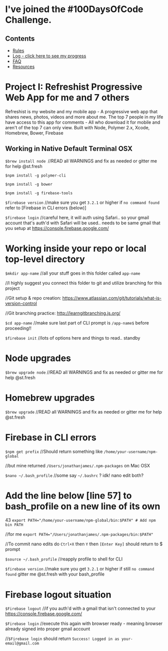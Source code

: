 # I've joined the #100DaysOfCode Challenge.

## Contents
* [Rules](rules.md)
* [Log - click here to see my progress](log.md)
* [FAQ](FAQ.md)
* [Resources](resources.md)

# Project I: Refreshist Progressive Web App for me and 7 others

Refreshist is my website and my mobile app - A progressive web app that shares news, photos, videos and more about me. 
The top 7 people in my life have access to this app for comments - All who download it for mobile and aren't of the top 7 can only view. 
Built with Node, Polymer 2.x, Xcode, Homebrew, Bower, Firebase

## Working in Native Default Terminal OSX
`$brew install node `//READ all WARNINGS and fix as needed or gitter me for help @st.fresh

`$npm install -g polymer-cli`

`$npm install -g bower`

`$npm install -g firebase-tools`

`$firebase version` //make sure you get `3.2.1` or higher if `no command found` refer to [Firebase in CLI errors (below)]

`$firebase login` //careful here, it will auth using Safari.. so your gmail account that's auth'd with Safari will be used.. needs to be same gmail that you setup at https://console.firebase.google.com/

# Working inside your repo or local top-level directory
`$mkdir app-name` //all your stuff goes in this folder called `app-name` 

//I highly suggest you connect this folder to git and utilize branching for this project

//Git setup & repo creation: https://www.atlassian.com/git/tutorials/what-is-version-control

//Git branching practice: http://learngitbranching.js.org/  

`$cd app-name` //make sure last part of CLI prompt is `/app-name$` before proceeding!!

`$firebase init` //lots of options here and things to read.. standby

# Node upgrades
`$brew upgrade node` //READ all WARNINGS and fix as needed or gitter me for help @st.fresh

# Homebrew upgrades
`$brew upgrade` //READ all WARNINGS and fix as needed or gitter me for help @st.fresh

# Firebase in CLI errors
`$npm get prefix` //Should return something like `/home/your-username/npm-global` 

//but mine returned `/Users/jonathanjames/.npm-packages` on Mac OSX

`$nano ~/.bash_profile` //some say `~/.bashrc` ? idk! nano edit both?

# Add the line below [line 57] to bash_profile on a new line of its own
43 `export PATH="/home/your-username/npm-global/bin:$PATH" # Add npm bin PATH`

//for me `export PATH="/Users/jonathanjames/.npm-packages/bin:$PATH"`

//To commit nano edits do `Ctrl+X` then `Y` then `[Enter Key]` should return to $ prompt

`$source ~/.bash_profile` //reapply profile to shell for CLI 

`$firebase version` //make sure you get `3.2.1` or higher if still `no command found` gitter me @st.fresh with your bash_profile

# Firebase logout situation
`$Firebase logout` //if you auth'd with a gmail that isn't connected to your https://console.firebase.google.com/

`$Firebase login` //execute this again with browser ready - meaning browser already signed into proper gmail account 

//`$Firebase login` should return `Success! Logged in as your-email@gmail.com`
